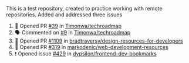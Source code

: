 This is a test repository, created to practice working with remote repositories.
Added and addressed three issues
<!--START_SECTION:activity-->
1. 💪 Opened PR [#39](https://github.com/Timonwa/techroadmap/pull/39) in [Timonwa/techroadmap](https://github.com/Timonwa/techroadmap)
2. 🗣 Commented on [#9](https://github.com/Timonwa/techroadmap/issues/9) in [Timonwa/techroadmap](https://github.com/Timonwa/techroadmap)
3. 💪 Opened PR [#1109](https://github.com/bradtraversy/design-resources-for-developers/pull/1109) in [bradtraversy/design-resources-for-developers](https://github.com/bradtraversy/design-resources-for-developers)
4. 💪 Opened PR [#319](https://github.com/markodenic/web-development-resources/pull/319) in [markodenic/web-development-resources](https://github.com/markodenic/web-development-resources)
5. ❗️ Opened issue [#429](https://github.com/dypsilon/frontend-dev-bookmarks/issues/429) in [dypsilon/frontend-dev-bookmarks](https://github.com/dypsilon/frontend-dev-bookmarks)
<!--END_SECTION:activity-->
